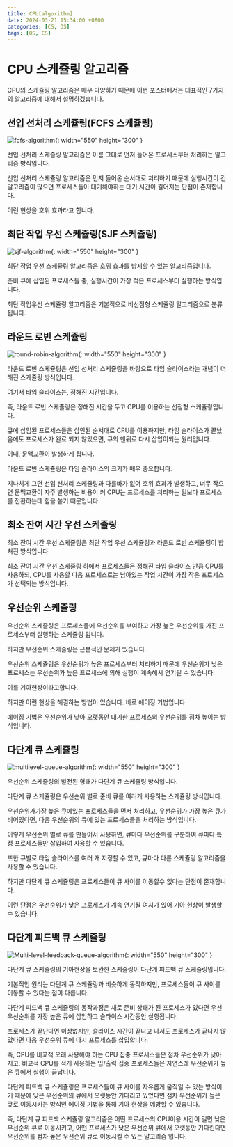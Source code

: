```yaml
---
title: CPU[algorithm]
date: 2024-03-21 15:34:00 +0800
categories: [CS, OS]
tags: [OS, CS]
---
```

# CPU 스케쥴링 알고리즘
CPU의 스케쥴링 알고리즘은 매우 다양하기 때문에 이번 포스터에서는 대표적인 7가지의 알고리즘에 대해서 설명하겠습니다.

## 선입 선처리 스케쥴링(FCFS 스케쥴링)

![fcfs-algorithm](/assets/img/os/CPU/cpu-schedule-fcfs-algorithm.png){: width="550" height="300" }

선입 선처리 스케쥴링 알고리즘은 이름 그대로 먼저 들어온 프로세스부터 처리하는 알고리즘 방식입니다.

선입 선처리 스케쥴링 알고리즘은 먼저 들어온 순서대로 처리하기 때문에 실행시간이 긴 알고리즘이 많으면 프로세스들이 대기해야하는 대기 시간이 길어지는 단점이 존재합니다.

이런 현상을 호위 효과라고 합니다.

## 최단 작업 우선 스케쥴링(SJF 스케쥴링)

![sjf-algorithm](/assets/img/os/CPU/cpu-schedule-sjf-algorithm.png){: width="550" height="300" }

최단 작업 우선 스케쥴링 알고리즘은 호위 효과를 방지할 수 있는 알고리즘입니다.

준비 큐에 삽입된 프로세스들 중, 실행시간이 가장 적은 프로세스부터 실행하는 방식입니다.

최단 작업우선 스케쥴링 알고리즘은 기본적으로 비선점형 스케쥴링 알고리즘으로 분류됩니다.

 

## 라운드 로빈 스케쥴링

![round-robin-algorithm](/assets/img/os/CPU/cpu-schedule-round-robin-algorithm.png){: width="550" height="300" }

라운드 로빈 스케쥴링은 선입 선처리 스케쥴링을 바탕으로 타임 슬라이스라는 개념이 더해진 스케쥴링 방식입니다. 

여기서 타임 슬라이스는, 정해진 시간입니다. 

즉, 라운드 로빈 스케쥴링은 정해진 시간을 두고 CPU를 이용하는 선점형 스케쥴링입니다.

큐에 삽입된 프로세스들은 삽인된 순서대로 CPU를 이용하지만, 타임 슬라이스가 끝났음에도 프로세스가 완료 되지 않았으면, 큐의 맨뒤로 다시 삽입이되는 원리입니다.  

이때, 문맥교환이 발생하게 됩니다.

라운드 로빈 스케쥴링은 타임 슬라이스의 크기가 매우 중요합니다. 

지나치게 그면 선입 선처리 스케쥴링과 다를바가 없어 호위 효과가 발생하고, 너무 작으면 문맥교환이 자주 발생하는 비용이 커 CPU는 프로세스를 처리하는 일보다 프로세스를 전환하는데 힘을 쏟기 때문입니다.

## 최소 잔여 시간 우선 스케쥴링

최소 잔여 시간 우선 스케쥴링은 최단 작업 우선 스케쥴링과 라운드 로빈 스케쥴링이 합쳐진 방식입니다.  

최소 잔여 시간 우선 스케쥴링 하에서 프로세스들은 정해진 타임 슬라이스 만큼 CPU를 사용하되, CPU를 사용할 다음 프로세스로는 남아있는 작업 시간이 가장 작은 프로세스가 선택되는 방식입니다.

## 우선순위 스케쥴링

우선순위 스케쥴링은 프로세스들에 우선순위를 부여하고 가장 높은 우선순위를 가진 프로세스부터 실행하는 스케쥴링 입니다.  

하지만 우선순위 스케쥴링은 근본적인 문제가 있습니다.

우선순위 스케쥴링은 우선순위가 높은 프로세스부터 처리하기 때문에 우선순위가 낮은 프로세스는 우선순위가 높은 프로세스에 의해 실행이 계속해서 연기될 수 있습니다.  

이를 기아현상이라고합니다. 

하지만 이런 현상을 해결하는 방법이 있습니다. 바로 에이징 기법입니다.

에이징 기법은 우선순위가 낮아 오랫동안 대기한 프로세스의 우선순위를 점차 높이는 방식입니다.

## 다단계 큐 스케쥴링

![multilevel-queue-algorithm](/assets/img/os/CPU/cpu-schedule-multilevel-queue-algorithm.png){: width="550" height="300" }

우선순위 스케쥴링의 발전된 형태가 다단계 큐 스케쥴링 방식입니다. 

다단계 큐 스케쥴링은 우선순위 별로 준비 큐를 여러개 사용하는 스케쥴링 방식입니다.

우선순위가가장 높은 큐에있는 프로세스들을 먼저 처리하고, 우선순위가 가장 높은 큐가 비어있다면, 다음 우선순위의 큐에 있는 프로세스들을 처리하는 방식입니다.

이렇게 우선순위 별로 큐를 만들어서 사용하면, 큐마다 우선순위를 구분하여 큐마다 특정 프로세스들만 삽입하여 사용할 수 있습니다.

또한 큐별로 타임 슬라이스를 여러 개 지정할 수 있고, 큐마다 다른 스케쥴링 알고리즘을 사용할 수 있습니다.

하지만 다단계 큐 스케쥴링은 프로세스들이 큐 사이를 이동할수 없다는 단점이 존재합니다.

이런 단점은 우선순위가 낮은 프로세스가 계속 연기될 여지가 있어 기아 현상이 발생할 수 있습니다. 

## 다단계 피드백 큐 스케쥴링

![Multi-level-feedback-queue-algorithm](/assets/img/os/CPU/cpu-schedule-Multi-level-feedback-queue-algorithm.png){: width="550" height="300" }


다단계 큐 스케쥴링의 기아현상을 보완한 스케쥴링이 다단계 피드백 큐 스케쥴링입니다.

기본적인 원리는 다단계 큐 스케쥴링과 비슷하게 동작하지만, 프로세스들이 큐 사이를 이동할 수 있다는 점이 다릅니다.

다단계 피드백 큐 스케쥴링의 동작과정은 새로 준비 상태가 된 프로세스가 있다면 우선 우선순위를 가장 높은 큐에 삽입하고 슬라이스 시간동안 실행됩니다.  

프로세스가 끝난다면 이상없지만, 슬라이스 시간이 끝나고 나서도 프로세스가 끝나지 않았다면 다음 우선순위 큐에 다시 프로세스를 삽입합니다.

즉, CPU를 비교적 오래 사용해야 하는 CPU 집중 프로세스들은 점차 우선순위가 낮아지고, 비교적 CPU를 적게 사용하는 입/출력 집중 프로세스들은 자연스레 우선순위가 높은 큐에서 실행이 끝납니다.

다단계 피드백 큐 스케쥴링은 프로세스들이 큐 사이를 자유롭게 움직일 수 있는 방식이기 때문에 낮은 우선순위의 큐에서 오랫동안 기다리고 있었다면 점차 우선순위가 높은 큐로 이동시키는 방식인 에이징 기법을 통해 기아 현상을 예방할 수 있습니다.

즉, 다단계 큐 피드백 스케쥴링 알고리즘은 어떤 프로세스의 CPU이용 시간이 길면 낮은 우선순위 큐로 이동시키고, 어떤 프로세스가 낮은 우선순위 큐에서 오랫동안 기다린다면 우선순위를 점차 높은 우선순위 큐로 이동시킬 수 있는 알고리즘 입니다.